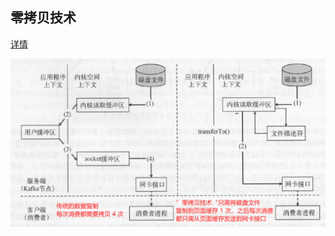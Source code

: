 ## 零拷贝技术

[详情](https://cxis.me/2021/03/18/%E5%9F%BA%E7%A1%80%E4%B9%8B%E9%9B%B6%E6%8B%B7%E8%B4%9D%E7%9B%B8%E5%85%B3%E7%9F%A5%E8%AF%86%E6%80%BB%E7%BB%93%E8%AE%B0%E5%BD%95/)

![img](https://github.com/lission/markdownPics/blob/main/notes/%E9%9B%B6%E6%8B%B7%E8%B4%9D%E6%8A%80%E6%9C%AF.png?raw=true)